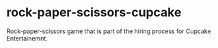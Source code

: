 # rock-paper-scissors-cupcake
Rock-paper-scissors game that is part of the hiring process for Cupcake Entertainemnt.
